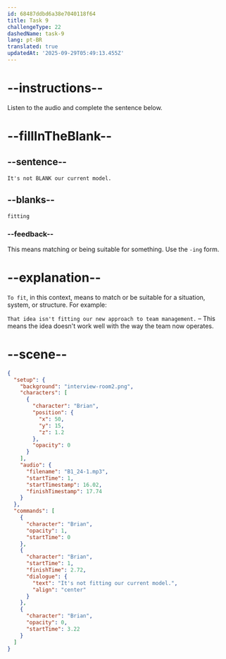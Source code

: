 ```yaml
---
id: 68487ddbd6a38e7040118f64
title: Task 9
challengeType: 22
dashedName: task-9
lang: pt-BR
translated: true
updatedAt: '2025-09-29T05:49:13.455Z'
---
```


<!-- (Audio) Brian: It's not fitting our current model. -->

# --instructions--

Listen to the audio and complete the sentence below.

# --fillInTheBlank--

## --sentence--

`It's not BLANK our current model.`

## --blanks--

`fitting`

### --feedback--

This means matching or being suitable for something. Use the `-ing` form.

# --explanation--

`To fit`, in this context, means to match or be suitable for a situation, system, or structure. For example:

`That idea isn't fitting our new approach to team management.` – This means the idea doesn't work well with the way the team now operates.

# --scene--

```json
{
  "setup": {
    "background": "interview-room2.png",
    "characters": [
      {
        "character": "Brian",
        "position": {
          "x": 50,
          "y": 15,
          "z": 1.2
        },
        "opacity": 0
      }
    ],
    "audio": {
      "filename": "B1_24-1.mp3",
      "startTime": 1,
      "startTimestamp": 16.02,
      "finishTimestamp": 17.74
    }
  },
  "commands": [
    {
      "character": "Brian",
      "opacity": 1,
      "startTime": 0
    },
    {
      "character": "Brian",
      "startTime": 1,
      "finishTime": 2.72,
      "dialogue": {
        "text": "It's not fitting our current model.",
        "align": "center"
      }
    },
    {
      "character": "Brian",
      "opacity": 0,
      "startTime": 3.22
    }
  ]
}
```
